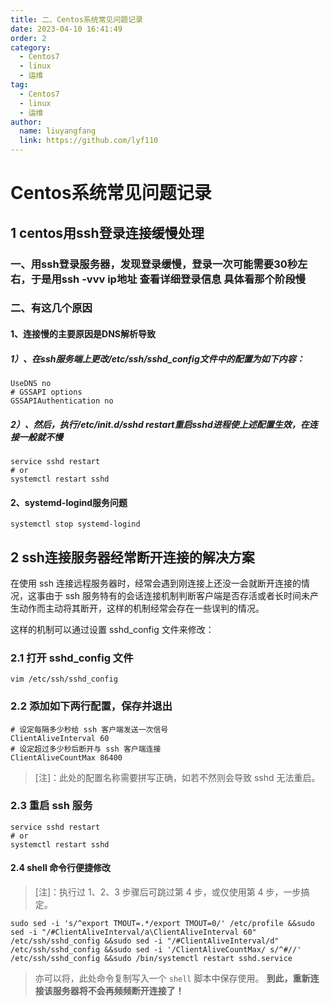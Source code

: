 ```yaml
---
title: 二、Centos系统常见问题记录
date: 2023-04-10 16:41:49
order: 2
category:
  - Centos7
  - linux
  - 运维
tag:
  - Centos7
  - linux
  - 运维
author: 
  name: liuyangfang
  link: https://github.com/lyf110
---
```


# Centos系统常见问题记录

## 1 centos用ssh登录连接缓慢处理

### 一、用ssh登录服务器，发现登录缓慢，登录一次可能需要30秒左右，于是用ssh -vvv ip地址 查看详细登录信息 具体看那个阶段慢

### 二、有这几个原因

#### 1、连接慢的主要原因是DNS解析导致

##### 1）、在ssh服务端上更改/etc/ssh/sshd_config文件中的配置为如下内容：

```shell
UseDNS no
# GSSAPI options
GSSAPIAuthentication no
```



##### 2）、然后，执行/etc/init.d/sshd restart重启sshd进程使上述配置生效，在连接一般就不慢

```shell
service sshd restart
# or
systemctl restart sshd
```



#### 2、systemd-logind服务问题

```shell
systemctl stop systemd-logind
```

## 2 ssh连接服务器经常断开连接的解决方案

在使用 ssh 连接远程服务器时，经常会遇到刚连接上还没一会就断开连接的情况，这事由于 ssh 服务特有的会话连接机制判断客户端是否存活或者长时间未产生动作而主动将其断开，这样的机制经常会存在一些误判的情况。

这样的机制可以通过设置 sshd_config 文件来修改：
### 2.1 打开 sshd_config 文件

```shell
vim /etc/ssh/sshd_config
```



### 2.2 添加如下两行配置，保存并退出

```shell
# 设定每隔多少秒给 ssh 客户端发送一次信号
ClientAliveInterval 60
# 设定超过多少秒后断开与 ssh 客户端连接
ClientAliveCountMax 86400

```

> [注]：此处的配置名称需要拼写正确，如若不然则会导致 sshd 无法重启。



### 2.3 重启 ssh 服务

```shell
service sshd restart
# or
systemctl restart sshd
```

#### 2.4 shell 命令行便捷修改

> [注]：执行过 1、2、3 步骤后可跳过第 4 步，或仅使用第 4 步，一步搞定。

```shell
sudo sed -i 's/^export TMOUT=.*/export TMOUT=0/' /etc/profile &&sudo sed -i "/#ClientAliveInterval/a\ClientAliveInterval 60" /etc/ssh/sshd_config &&sudo sed -i "/#ClientAliveInterval/d"                        /etc/ssh/sshd_config &&sudo sed -i '/ClientAliveCountMax/ s/^#//'                   /etc/ssh/sshd_config &&sudo /bin/systemctl restart sshd.service

```

> 亦可以将，此处命令复制写入一个 `shell` 脚本中保存使用。
> **到此，重新连接该服务器将不会再频频断开连接了！**